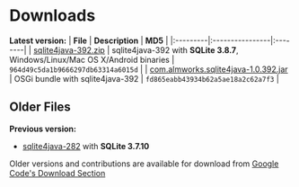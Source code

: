 # Downloads #

**Latest version:**
| **File** | **Description** | **MD5** |
|:---------|:----------------|:--------|
| [sqlite4java-392.zip](https://d1.almworks.com/.files/sqlite4java/sqlite4java-392.zip) | sqlite4java-392 with **SQLite 3.8.7**, Windows/Linux/Mac OS X/Android binaries | `964d49c5da1b9666297db63314a6015d` |
| [com.almworks.sqlite4java-1.0.392.jar](https://d1.almworks.com/.files/sqlite4java/com.almworks.sqlite4java-1.0.392.jar) | OSGi bundle with sqlite4java-392 | `fd865eabb43934b62a5ae18a2c62a7f3` |

## Older Files ##

**Previous version:**
  * [sqlite4java-282](http://code.google.com/p/sqlite4java/downloads/detail?name=sqlite4java-282.zip) with **SQLite 3.7.10**

Older versions and contributions are available for download from  [Google Code's Download Section](https://code.google.com/p/sqlite4java/downloads/list?can=1&q=)